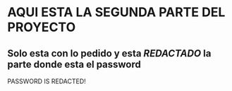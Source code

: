 # AQUI ESTA LA SEGUNDA PARTE DEL PROYECTO #
## Solo esta con lo pedido y esta *REDACTADO* la parte donde esta el password

PASSWORD IS REDACTED!
